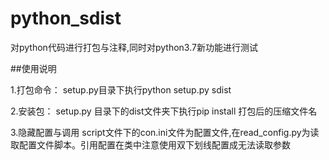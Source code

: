 
# python_sdist

对python代码进行打包与注释,同时对python3.7新功能进行测试

##使用说明

1.打包命令：
setup.py目录下执行python setup.py sdist

2.安装包：
setup.py 目录下的dist文件夹下执行pip install 打包后的压缩文件名

3.隐藏配置与调用
script文件下的con.ini文件为配置文件,在read_config.py为读取配置文件脚本。引用配置在类中注意使用双下划线配置成无法读取参数